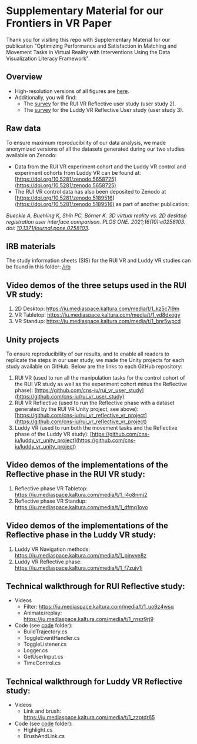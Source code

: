 # Supplementary Material for our Frontiers in VR Paper
Thank you for visiting this repo with Supplementary Material for our publication "Optimizing Performance and Satisfaction in Matching and Movement Tasks in Virtual Reality with Interventions Using the Data Visualization Literacy Framework". 

## Overview
* High-resolution versions of all figures are [here](https://github.com/cns-iu/optimizing-performance-in-VR-using-DVL-FW/tree/main/high_res_figs). 
* Additionally, you will find:
    * The [survey](https://github.com/cns-iu/optimizing-performance-in-VR-using-DVL-FW/tree/main/rui_vr_reflective) for the RUI VR Reflective user study (user study 2).
    * The [survey](https://github.com/cns-iu/optimizing-performance-in-VR-using-DVL-FW/tree/main/luddy_vr_reflective) for the Luddy VR Reflective User study (user study 3).

## Raw data
To ensure maximum reproducibility of our data analysis, we made anonymized versions of all the datasets generated during our two studies available on Zenodo: 
* Data from the RUI VR experiment cohort and the Luddy VR control and experiment cohorts from Luddy VR can be found at: [https://doi.org/10.5281/zenodo.5658725](https://doi.org/10.5281/zenodo.5658725)
* The RUI VR control data has also been deposited to Zenodo at [https://doi.org/10.5281/zenodo.5189516](https://doi.org/10.5281/zenodo.5189516) as part of another publication: 

*Bueckle A, Buehling K, Shih PC, Börner K. 3D virtual reality vs. 2D desktop registration user interface comparison. PLOS ONE. 2021;16(10):e0258103. doi: [10.1371/journal.pone.0258103](https://doi.org/10.1371/journal.pone.0258103).*

## IRB materials
The study information sheets (SIS) for the RUI VR and Luddy VR studies can be found in this folder: [/irb](/irb)

## Video demos of the three setups used in the RUI VR study:
1. 2D Desktop: https://iu.mediaspace.kaltura.com/media/t/1_kz5c7l9m 
2. VR Tabletop: https://iu.mediaspace.kaltura.com/media/t/1_yd8dxogy
3. VR Standup: https://iu.mediaspace.kaltura.com/media/t/1_bnr5wpcd 

## Unity projects
To ensure reproducibility of our results, and to enable all readers to replicate the steps in our user study, we made the Unity projects for each study available on GitHub. Below are the links to each GitHub repository:
1. RUI VR (used to run all the manipulation tasks for the control cohort of the RUI VR study as well as the experiment cohort minus the Reflective phase): [https://github.com/cns-iu/rui_vr_user_study](https://github.com/cns-iu/rui_vr_user_study)
2. RUI VR Reflective (used to run the Reflective phase with a dataset generated by the RUI VR Unity project, see above): [https://github.com/cns-iu/rui_vr_reflective_vr_project](https://github.com/cns-iu/rui_vr_reflective_vr_project)
3. Luddy VR (used to run both the movement tasks and the Reflective phase of the Luddy VR study): [https://github.com/cns-iu/luddy_vr_unity_project](https://github.com/cns-iu/luddy_vr_unity_project)

## Video demos of the implementations of the Reflective phase in the RUI VR study:
1. Reflective phase VR Tabletop: https://iu.mediaspace.kaltura.com/media/t/1_l4o8nmj2
2. Reflective phase VR Standup: https://iu.mediaspace.kaltura.com/media/t/1_dfmq1ovo

## Video demos of the implementations of the Reflective phase in the Luddy VR study: 
1. Luddy VR Navigation methods: https://iu.mediaspace.kaltura.com/media/t/1_pinvve8z
2. Luddy VR Reflective phase: https://iu.mediaspace.kaltura.com/media/t/1_f7zujy1i
 
## Technical walkthrough for RUI Reflective study:
* Videos
    * Filter: https://iu.mediaspace.kaltura.com/media/t/1_uo9z4wsq 
    * Animate/replay: https://iu.mediaspace.kaltura.com/media/t/1_rnsz9rj9 
* Code (see [code](https://github.com/cns-iu/optimizing-performance-in-VR-using-DVL-FW/tree/main/code) folder):
    * BuildTrajectory.cs
    * ToggleEventHandler.cs
    * ToggleListener.cs
    * Logger.cs
    * GetUserInput.cs
    * TimeControl.cs
   
## Technical walkthrough for Luddy VR Reflective study:
* Videos
    * Link and brush: https://iu.mediaspace.kaltura.com/media/t/1_zzptdr65
* Code (see [code](https://github.com/cns-iu/optimizing-performance-in-VR-using-DVL-FW/tree/main/code) folder):
    * Highlight.cs
    * BrushAndLink.cs
